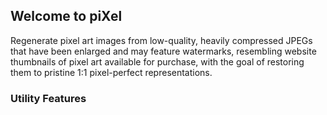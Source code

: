 ## Welcome to piXel

Regenerate pixel art images from low-quality, heavily compressed JPEGs that have been enlarged and may feature watermarks, resembling website thumbnails of pixel art available for purchase, with the goal of restoring them to pristine 1:1 pixel-perfect representations.

### Utility Features
